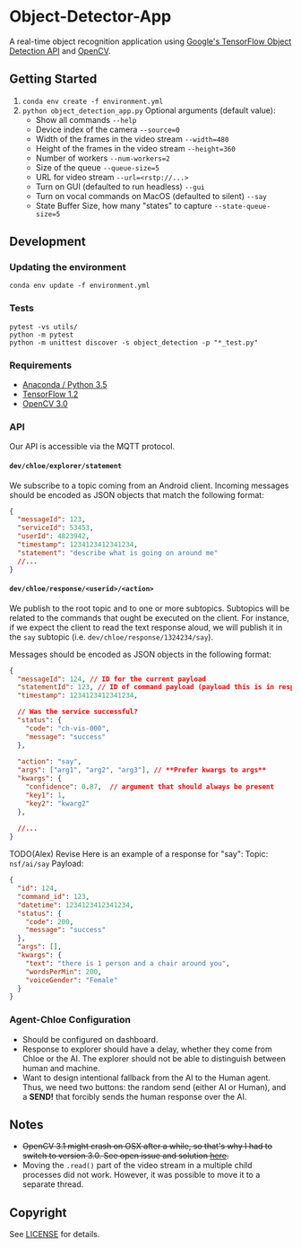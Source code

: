 # Object-Detector-App

A real-time object recognition application using [Google's TensorFlow Object Detection API](https://github.com/tensorflow/models/tree/master/research/object_detection) and [OpenCV](http://opencv.org/).

## Getting Started
1. `conda env create -f environment.yml`
2. `python object_detection_app.py`
    Optional arguments (default value):
    * Show all commands `--help`
    * Device index of the camera `--source=0`
    * Width of the frames in the video stream `--width=480`
    * Height of the frames in the video stream `--height=360`
    * Number of workers `--num-workers=2`
    * Size of the queue `--queue-size=5`
    * URL for video stream `--url=<rstp://...>`
    * Turn on GUI (defaulted to run headless) `--gui`
    * Turn on vocal commands on MacOS (defaulted to silent) `--say`
    * State Buffer Size, how many "states" to capture `--state-queue-size=5`

## Development
### Updating the environment
`conda env update -f environment.yml`

### Tests
```
pytest -vs utils/
python -m pytest
python -m unittest discover -s object_detection -p "*_test.py"
```

### Requirements
- [Anaconda / Python 3.5](https://www.continuum.io/downloads)
- [TensorFlow 1.2](https://www.tensorflow.org/)
- [OpenCV 3.0](http://opencv.org/)

### API 
Our API is accessible via the MQTT protocol.

#### `dev/chloe/explorer/statement`
We subscribe to a topic coming from an Android client. Incoming messages should be encoded as JSON objects that match
the following format: 

```json
{
  "messageId": 123,
  "serviceId": 53453,
  "userId": 4823942,
  "timestamp": 1234123412341234,
  "statement": "describe what is going on around me" 
  //...
}
```

#### `dev/chloe/response/<userid>/<action>`
We publish to the root topic and to one or more subtopics. Subtopics will be related to the 
commands that ought be executed on the client. For instance, if we expect the client to read the 
text response aloud, we will publish it in the `say` subtopic (i.e. `dev/chloe/response/1324234/say`). 

Messages should be encoded as JSON objects in the following format: 

```json
{
  "messageId": 124, // ID for the current payload
  "statementId": 123, // ID of command payload (payload this is in response to)
  "timestamp": 1234123412341234,

  // Was the service successful?
  "status": {
    "code": "ch-vis-000",
    "message": "success" 
  },
  
  "action": "say",
  "args": ["arg1", "arg2", "arg3"], // **Prefer kwargs to args**
  "kwargs": {
    "confidence": 0.87,  // argument that should always be present
    "key1": 1,
    "key2": "kwarg2"
  },
  
  //...
}
```

TODO(Alex) Revise
Here is an example of a response for "say":
Topic: `nsf/ai/say`
Payload: 
```json
{
  "id": 124, 
  "command_id": 123,
  "datetime": 1234123412341234,
  "status": {
    "code": 200,
    "message": "success"
  },
  "args": [], 
  "kwargs": {
    "text": "there is 1 person and a chair around you",
    "wordsPerMin": 200,
    "voiceGender": "Female"
  }
}
```

### Agent-Chloe Configuration
- Should be configured on dashboard. 
- Response to explorer should have a delay, whether they come from Chloe or the AI. The explorer should not be able to distinguish between human and machine. 
- Want to design intentional fallback from the AI to the Human agent. Thus, we need two buttons: the random send (either AI or Human), and a **SEND!** that forcibly sends the human response over the AI. 

## Notes
- ~~OpenCV 3.1 might crash on OSX after a while, so that's why I had to switch to version 3.0. See open issue and solution [here](https://github.com/opencv/opencv/issues/5874).~~
- Moving the `.read()` part of the video stream in a multiple child processes did not work. However, it was possible to move it to a separate thread.

## Copyright
See [LICENSE](LICENSE) for details.
